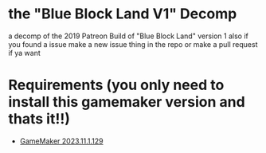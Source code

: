 # the "Blue Block Land V1" Decomp
 a decomp of the 2019 Patreon Build of "Blue Block Land" version 1
also if you found a issue make a new issue thing in the repo or make a pull request if ya want 
# Requirements (you only need to install this gamemaker version and thats it!!)
- [GameMaker 2023.11.1.129](https://gms.yoyogames.com/GameMaker-Installer-2023.11.1.129.exe)<br/>